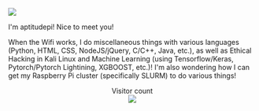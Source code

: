 <!--### Hi there 👋-->

<!--
**aptitudepi/aptitudepi** is a ✨ _special_ ✨ repository because its `README.md` (this file) appears on your GitHub profile.
![](https://komarev.com/ghpvc/?username=aptitudepi)
Here are some ideas to get you started:

- 🔭 I’m currently working on ...
- 🌱 I’m currently learning ...
- 👯 I’m looking to collaborate on ...
- 🤔 I’m looking for help with ...
- 💬 Ask me about ...
- 📫 How to reach me: ...
- 😄 Pronouns: ...
- ⚡ Fun fact: ...
-->

![](https://media.giphy.com/media/mW05nwEyXLP0Y/giphy.gif)

I'm aptitudepi! Nice to meet you!

When the Wifi works, I do miscellaneous things with various languages (Python, HTML, CSS, NodeJS/jQuery, C/C++, Java, etc.), as well as Ethical Hacking in Kali Linux and Machine Learning (using Tensorflow/Keras, Pytorch/Pytorch Lightining, XGBOOST, etc.)! I'm also wondering how I can get my Raspberry Pi cluster (specifically SLURM) to do various things!

<p align="center"> 
  Visitor count<br>
  <img src="https://profile-counter.glitch.me/insolitum/count.svg" />
</p>
